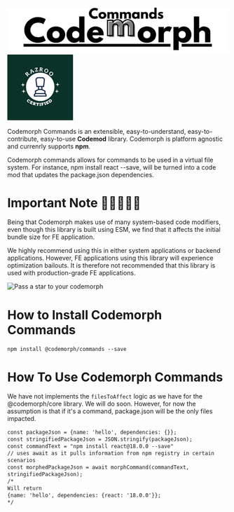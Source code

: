 ![Codemorph Logo](assets/codemorph-commands-logo-small.png "Codemorph - Extensible Codemod Library") ![Codemorph Logo](assets/razroo-certified-logo.png "Razroo Certified")

Codemorph Commands is an extensible, easy-to-understand, easy-to-contribute, easy-to-use **Codemod** library. Codemorph is platform agnostic and currenrly supports **npm**.

Codemorph commands allows for commands to be used in a virtual file system. For instance,
npm install react --save, will be turned into a code mod that updates the package.json 
dependencies. 

# Important Note 🌟🌟🌟🌟🌟

Being that Codemorph makes use of many system-based code modifiers, even though this library is built using ESM, we find that it affects the initial bundle size for FE application.

We highly recommend using this in either system applications or backend applications. However, FE applications using this library will experience optimization bailouts. It is therefore not recommended that this library is used with production-grade FE applications.

![Pass a star to your codemorph](https://github.com/razroo/codemorph/assets/8540141/29433c8a-9ce0-4202-94ce-fec8f00d3b78)

# How to Install Codemorph Commands

```
npm install @codemorph/commands --save
```

# How To Use Codemorph Commands
We have not implements the `filesToAffect` logic as we have for the @codemorph/core library. 
We will do soon. However, for now the assumption is that if it's a command, package.json will 
be the only files impacted.

```
const packageJson = {name: 'hello', dependencies: {}};
const stringifiedPackageJson = JSON.stringify(packageJson);
const commandText = "npm install react@18.0.0 --save"
// uses await as it pulls information from npm registry in certain scenarios
const morphedPackageJson = await morphCommand(commandText, stringifiedPackageJson);
/* 
Will return
{name: 'hello', dependencies: {react: '18.0.0'}};
*/
```